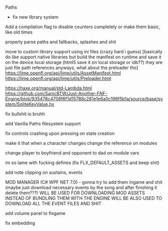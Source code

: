 Paths
- fix new library system

Add a compilation flag to disable counters completely or make them basic, like old times

properly parse paths and fallbacks, splashes and shit

move to custom library support using ini files (crazy hard i guess) [basically do like support native libraries but build the manifest on runtime and save it on the device local storage (html5 save it on local storage or idb??) they are just file path references anyways, what about the preloader tho]
https://lime.openfl.org/api/lime/utils/AssetManifest.html
https://lime.openfl.org/api/lime/utils/Preloader.html

https://haxe.org/manual/std-Lambda.html
https://github.com/SanicBTW/Just-Another-FNF-Engine/blob/935478c4706f6f1d15788c281e1e6a0c196f5b1a/source/base/system/SqliteKeyValue.hx

fix bullshit io bruhh

add Vanilla Paths filesystem support

fix controls crashing upon pressing on state creation

make it that when a character changes change the reference on modules

change player to boyfriend and opponent to dad on module vars

im so lame with fucking defines (fix FLX_DEFAULT_ASSETS and beep shit)

add note clipping on sustains, events

MOD MANAGER (C# WPF NET 7.0) - gonna try to add them ingame and shit (maybe just download necessary events by the song and after finishing it delete them???)
WILL BE USED FOR DOWNLOADING MOD ASSETS INSTEAD OF BUNDLING THEM WITH THE ENGINE
WILL BE ALSO USED TO DOWNLOAD ALL THE EVENT FILES AND SHIT

add volume panel to flxgame

fix embedding